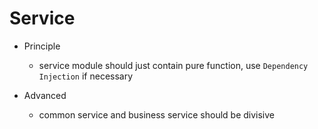 #  Service

- Principle
    - service module should just contain pure function, use `Dependency Injection` if necessary

- Advanced
    - common service and business service should be divisive
